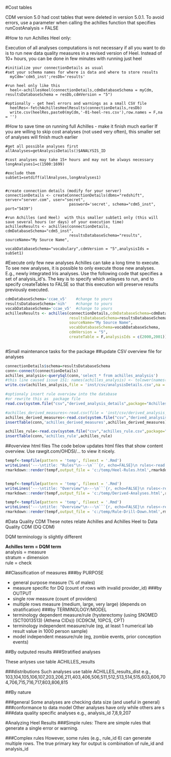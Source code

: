 #Cost tables

CDM version 5.0 had cost tables that were deleted in version 5.0.1. To avoid errors, use a parameter when calling the achilles function that specifies  runCostAnalysis = FALSE


#How to run Achilles Heel only: 

Execution of all analyses computations is not necessary if all you want to do is to run new data quality measures in a revised version of Heel. Instead of 10+ hours, you can be done in few minutes with running just heel
```
#initialize your connectionDetails as usual
#set your schema names for where is data and where to store results
  myCdm='cdm5_inst';resDb='results'

#run heel only like this
  heel<-achillesHeel(connectionDetails,cdmDatabaseSchema = myCdm, resultsDatabaseSchema = resDb,cdmVersion = "5")

#optionally - get heel errors and warnings as a small CSV file
  heelRes<-fetchAchillesHeelResults(connectionDetails,resDb)
  write.csv(heelRes,paste0(myCdm,'-01-heel-res.csv'),row.names = F,na = '')

```

#How to save time on running full Achilles - make it finish much earlier
If you are willing to skip cost analyses (not used very often), this smaller set of analyses will finish much earlier
```
#get all possible analyses first
allAnalyses=getAnalysisDetails()$ANALYSIS_ID

#cost analyses may take 15+ hours and may not be always necessary
longAnalyses1=c(1500:1699)

#exclude them
subSet1=setdiff(allAnalyses,longAnalyses1)


#create connection details (modify for your server)
connectionDetails <- createConnectionDetails(dbms="redshift", server="server.com", user="secret",
                            password='secret', schema="cdm5_inst", port="5439")

#run Achilles (and Heel)  with this smaller subSet1 only (this will save several hours (or days) of your execution time)
achillesResults <- achilles(connectionDetails, cdmDatabaseSchema="cdm5_inst", 
                            resultsDatabaseSchema="results", sourceName="My Source Name", 
                            vocabDatabaseSchema="vocabulary",cdmVersion = "5",analysisIds = subSet1)
```

#Execute only few new analyses
Achilles can take a long time to execute. To see new analyses, it is possible to only execute those new analyses. E.g., newly integrated Iris analyses.
Use the following code that specifies a set of analysis_id's.
The key is to specify which anlayses to run, and to specify createTables to FALSE so that this execution will preserve results previously executed.
```R
cdmDatabaseSchema='ccae_v5'    #change to yours
resultsDatabaseSchema='nih'    #change to yours
vocabDatabaseSchema='ccae_v5'  #change to yours
achillesResults <- achilles(connectionDetails,cdmDatabaseSchema=cdmDatabaseSchema,
                            resultsDatabaseSchema=resultsDatabaseSchema,
                            sourceName="My Source Name", 
                            vocabDatabaseSchema=vocabDatabaseSchema,
                            cdmVersion = "5",
                            createTable = F,analysisIds = c(2000,2001))
                            
```
#Small maintenance tasks for the package 
##update CSV overview file for analyses
```R
connectionDetails$schema=resultsDatabaseSchema
conn<-connect(connectionDetails)
achilles_analysis<-querySql(conn,'select * from achilles_analysis')
#this line caused issue 151: names(achilles_analysis) <- tolower(names(achilles_analysis))
write.csv(achilles_analysis,file = 'inst/csv/analysisDetails.csv',na = '',row.names = F)

#optionaly insert rule overview into the database
#or rewrite this as  package file
read.csv(system.file("csv","derived_analysis_details",package="Achilles"),as.is=T)

#achilles_derived_measures<-read.csv(file = 'inst/csv/derived_analysis_details.csv',as.is=T)
achilles_derived_measures<-read.csv(system.file("csv","derived_analysis_details.csv",package="Achilles"),as.is=T)
insertTable(conn,'achilles_derived_measures',achilles_derived_measures)

achilles_rule<-read.csv(system.file("csv","achilles_rule.csv",package="Achilles"),as.is=T)
insertTable(conn,'achilles_rule',achilles_rule)

```

##overview html files 
The code below updates html files that show content overview. Use rawgit.com/OHDSI/... to view it nicely.
```R
tempf<-tempfile(pattern = 'temp', fileext = '.Rmd')
writeLines('---\ntitle: "Rules"\n---\n```{r, echo=FALSE}\n rules<-read.csv(system.file("csv","achilles_rule.csv",package="Achilles"),as.is=T);knitr::kable(rules)\n```',tempf)
rmarkdown::render(tempf,output_file = 'c:/temp/Heel-Rules.html',rmarkdown::html_document(toc = F, fig_caption = TRUE))


tempf<-tempfile(pattern = 'temp', fileext = '.Rmd')
writeLines('---\ntitle: "Overview"\n---\n```{r, echo=FALSE}\n rules<-read.csv(system.file("csv","derived_analysis_details.csv",package="Achilles"),as.is=T);knitr::kable(rules)\n```',tempf)
rmarkdown::render(tempf,output_file = 'c:/temp/Derived-Analyses.html',rmarkdown::html_document(toc = F, fig_caption = TRUE))

tempf<-tempfile(pattern = 'temp', fileext = '.Rmd')
writeLines('---\ntitle: "Overview"\n---\n```{r, echo=FALSE}\n rules<-read.csv(system.file("csv","rule_drill_down.csv",package="Achilles"),as.is=T);knitr::kable(rules)\n```',tempf)
rmarkdown::render(tempf,output_file = 'c:/temp/Rule-Drill-Down.html',rmarkdown::html_document(toc = F, fig_caption = TRUE))
```



#Data Quality CDM 
These notes relate Achilles and Achilles Heel to Data Quality CDM (DQ CDM)

DQM terminology is slightly different

**Achilles term = DQM term**  
analysis = measure  
stratum = dimension  
rule = check

##Classification of measures
###by PURPOSE	
- general purpose measure (% of males)
- measure specific for DQ (count of rows with invalid provider_id)
###by OUTPUT	
- single row measure  (count of providers)
- multiple rows measure  (medium, large, very large) (depends on stratification)
###by TERMINOLOGY/MODEL	
- terminology dependent measure/rule  (hysterectomy (using SNOMED (SCT0013513) (Athena CIDs)) (ICD9CM, 10PCS, CPT)
- terminology independent measure/rule (eg, at least 1 numerical lab result value in 1000 person sample)
- model independent measure/rule (eg, zombie events, prior conception events)



##By outputed results
###Stratified analyses

These anlyses use table ACHILLES_results

###distributions 
Such analyses use table ACHILLES_results_dist
e.g., 103,104,105,106,107,203,206,211,403,406,506,511,512,513,514,515,603,606,704,706,715,716,717,803,806,815

##By nature

###general
Some analyses are checking data size (and useful in general)  
###conformance to data model
Other analyses have only while others are s
###data quality specific analyses
e.g., analysis_id 7,8,9,207



#Analyzing Heel Results
###Simple rules: 
There are  simple rules that generate a single error or warning.

###Complex rules
However, some rules (e.g., rule_id 6) can generate multiple rows. The true primary key for output is combination of rule_id and analysis_id